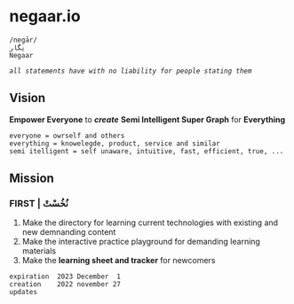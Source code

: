 # negaar.io

```text
/negār/
نِگار
Negaar
```

_`all statements have with no liability for people stating them`_

## Vision

**Empower Everyone** to **_create_** **Semi Intelligent Super Graph** for **Everything**

```text
everyone = owrself and others
everything = knowelegde, product, service and similar
semi itelligent = self unaware, intuitive, fast, efficient, true, ..،
```

## Mission

### FIRST | نُخُسْتْ

 1. Make the directory for learning current technologies with existing and new demnanding content
 2. Make the interactive practice playground for demanding learning materials
 3. Make the **learning sheet and tracker** for newcomers

```text
expiration  2023 December  1
creation    2022 november 27
updates     
```
